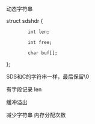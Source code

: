 动态字符串


 struct sdshdr {


            int len;

            int free;
       
            char buf[];
};

SDS和C的字符串一样，最后保留\0


有字段记录 len

缓冲溢出  


减少字符串 内存分配次数

